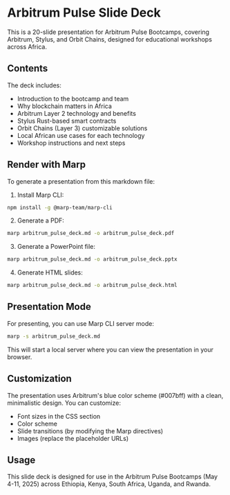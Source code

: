 # Arbitrum Pulse Slide Deck

This is a 20-slide presentation for Arbitrum Pulse Bootcamps, covering Arbitrum, Stylus, and Orbit Chains, designed for educational workshops across Africa.

## Contents

The deck includes:
- Introduction to the bootcamp and team
- Why blockchain matters in Africa
- Arbitrum Layer 2 technology and benefits
- Stylus Rust-based smart contracts
- Orbit Chains (Layer 3) customizable solutions
- Local African use cases for each technology
- Workshop instructions and next steps

## Render with Marp

To generate a presentation from this markdown file:

1. Install Marp CLI:
```bash
npm install -g @marp-team/marp-cli
```

2. Generate a PDF:
```bash
marp arbitrum_pulse_deck.md -o arbitrum_pulse_deck.pdf
```

3. Generate a PowerPoint file:
```bash
marp arbitrum_pulse_deck.md -o arbitrum_pulse_deck.pptx
```

4. Generate HTML slides:
```bash
marp arbitrum_pulse_deck.md -o arbitrum_pulse_deck.html
```

## Presentation Mode

For presenting, you can use Marp CLI server mode:

```bash
marp -s arbitrum_pulse_deck.md
```

This will start a local server where you can view the presentation in your browser.

## Customization

The presentation uses Arbitrum's blue color scheme (#007bff) with a clean, minimalistic design. You can customize:

- Font sizes in the CSS section
- Color scheme
- Slide transitions (by modifying the Marp directives)
- Images (replace the placeholder URLs)

## Usage

This slide deck is designed for use in the Arbitrum Pulse Bootcamps (May 4-11, 2025) across Ethiopia, Kenya, South Africa, Uganda, and Rwanda. 